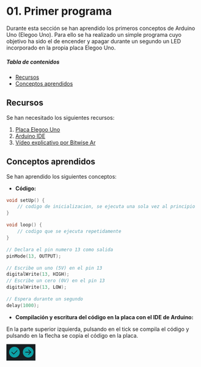 # 01. Primer programa

Durante esta sección se han aprendido los primeros conceptos de Arduino Uno (Elegoo Uno). Para ello se ha realizado un simple programa cuyo objetivo ha sido el de encender y apagar durante un segundo un LED incorporado en la propia placa Elegoo Uno.

##### Tabla de contenidos

-   [Recursos](#recursos)
-   [Conceptos aprendidos](#conceptos-aprendidos)

## <a id="recursos"> Recursos

Se han necesitado los siguientes recursos:

1. [Placa Elegoo Uno](https://www.elegoo.com/en-es/products/elegoo-uno-r3-board)
2. [Arduino IDE](https://www.arduino.cc/en/software)
3. [Vídeo explicativo por Bitwise Ar](https://www.youtube.com/watch?v=GUuWgk3dXd0&list=PLkjnQ3NFTPnY1eNyLDGi547gkVui1vyn2&index=2)

## <a id="conceptos-aprendidos"> Conceptos aprendidos

Se han aprendido los siguientes conceptos:

-   **Código:**

```C++
void setUp() {
    // codigo de inicializacion, se ejecuta una sola vez al principio
}
```

```C++
void loop() {
    // codigo que se ejecuta repetidamente
}
```

```C++
// Declara el pin numero 13 como salida
pinMode(13, OUTPUT);
```

```C++
// Escribe un uno (5V) en el pin 13
digitalWrite(13, HIGH);
// Escribe un cero (0V) en el pin 13
digitalWrite(13, LOW);
```

```C++
// Espera durante un segundo
delay(1000);
```

-   **Compilación y escritura del código en la placa con el IDE de Arduino:**

En la parte superior izquierda, pulsando en el tick se compila el código y pulsando en la flecha se copia el código en la placa.

![Compilación y ejecución](images/01-compilacion-ejecucion.png)
